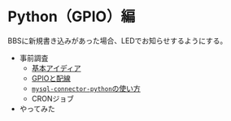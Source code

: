 # Python（GPIO）編

BBSに新規書き込みがあった場合、LEDでお知らせするようにする。

* 事前調査
  * [基本アイディア](research.html)
  * [GPIOと配線](research2.html)
  * [`mysql-connector-python`の使い方](research3.html)
  * CRONジョブ
* やってみた

